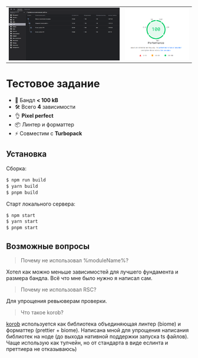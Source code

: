 |                               |                                    |
| ----------------------------- | ---------------------------------- |
| ![Превью](public/preview.png) | ![Pagespeed](public/pagespeed.png) |

# Тестовое задание

- 🚀 Бандл **< 100 kB**
- 🛠️ Всего **4** зависимости
- 👌 **Pixel perfect**
- 📦 Линтер и форматтер
- ⚡ Совместим с **Turbopack**

## Установка

Сборка:

```bash
$ npm run build
$ yarn build
$ pnpm build
```

Старт локального сервера:

```bash
$ npm start
$ yarn start
$ pnpm start
```

## Возможные вопросы

> Почему не использовал %moduleName%?

Хотел как можно меньше зависимостей для лучшего фундамента и размера бандла. Всё что мне было нужно я написал сам.

> Почему не использовал RSC?

Для упрощения ревьюверам проверки.

> Что такое korob?

[korob](https://korob.domin.pro) используется как библиотека объединяющая линтер (biome) и форматтер (prettier + biome). Написана мной для упрощения написания библиотек на ноде (до выхода нативной поддержки запуска ts файлов). Чаще использую как тулчейн, но от стандарта в виде еслинта и преттиера не отказываюсь)
